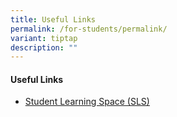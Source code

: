 ```yaml
---
title: Useful Links
permalink: /for-students/permalink/
variant: tiptap
description: ""
---
```

<h4>Useful Links</h4>
<ul data-tight="true" class="tight">
<li>
<p><a href="https://vle.learning.moe.edu.sg/login" rel="noopener noreferrer nofollow" target="_blank">Student Learning Space (SLS)</a>
</p>
</li>
</ul>
<p></p>